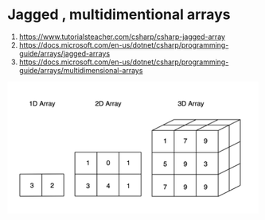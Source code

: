 # Jagged , multidimentional arrays
1. https://www.tutorialsteacher.com/csharp/csharp-jagged-array
2. https://docs.microsoft.com/en-us/dotnet/csharp/programming-guide/arrays/jagged-arrays
3. https://docs.microsoft.com/en-us/dotnet/csharp/programming-guide/arrays/multidimensional-arrays

<img src="./1.png">